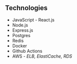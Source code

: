 ## Technologies

* JavaScript - React.js
* Node.js
* Express.js
* Postgres
* Redis
* Docker
* Github Actions
* AWS - _ELB, ElastiCache, RDS_
